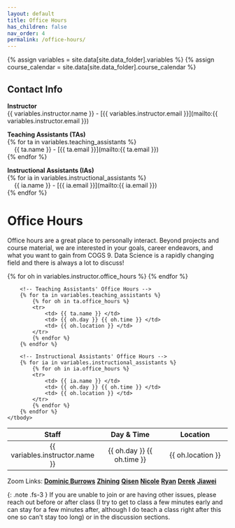 ```yaml
---
layout: default
title: Office Hours
has_children: false
nav_order: 4
permalink: /office-hours/
---
```


{% assign variables = site.data[site.data_folder].variables %}
{% assign course_calendar = site.data[site.data_folder].course_calendar %}

## Contact Info

**Instructor** <br/> {{ variables.instructor.name }} - [{{ variables.instructor.email }}](mailto:{{ variables.instructor.email }})

**Teaching Assistants (TAs)**  
{% for ta in variables.teaching_assistants %}  
&nbsp;&nbsp;&nbsp;&nbsp;{{ ta.name }} - [{{ ta.email }}](mailto:{{ ta.email }})  
{% endfor %}

**Instructional Assistants (IAs)**  
{% for ia in variables.instructional_assistants %}  
&nbsp;&nbsp;&nbsp;&nbsp;{{ ia.name }} - [{{ ia.email }}](mailto:{{ ia.email }})  
{% endfor %}

<!-- {: .fs-3 } -->

# Office Hours

Office hours are a great place to personally interact. Beyond projects and course material, we are interested in your goals, career endeavors, and what you want to gain from COGS 9. Data Science is a rapidly changing field and there is always a lot to discuss!

<table style="table-layout: fixed; text-align: center; width: 100%;">
    <thead>
        <tr class="header">
            <th style="width: 40%;"> Staff </th>
            <th style="width: 30%;"> Day & Time </th>
            <th style="width: 30%;"> Location </th>
        </tr>
    </thead>
    <tbody>
        <!-- Instructor's Office Hours -->
        {% for oh in variables.instructor.office_hours %}
        <tr>
            <td> {{ variables.instructor.name }} </td>
            <td> {{ oh.day }} {{ oh.time }} </td>
            <td> {{ oh.location }} </td>
        </tr>
        {% endfor %}

        <!-- Teaching Assistants' Office Hours -->
        {% for ta in variables.teaching_assistants %}
            {% for oh in ta.office_hours %}
            <tr>
                <td> {{ ta.name }} </td>
                <td> {{ oh.day }} {{ oh.time }} </td>
                <td> {{ oh.location }} </td>
            </tr>
            {% endfor %}
        {% endfor %}

        <!-- Instructional Assistants' Office Hours -->
        {% for ia in variables.instructional_assistants %}
            {% for oh in ia.office_hours %}
            <tr>
                <td> {{ ia.name }} </td>
                <td> {{ oh.day }} {{ oh.time }} </td>
                <td> {{ oh.location }} </td>
            </tr>
            {% endfor %}
        {% endfor %}
    </tbody>
</table>

Zoom Links:
**[Dominic Burrows](https://ucsd.zoom.us/j/8134812385)**
**[Zhining](https://ucsd.zoom.us/j/6406707430?pwd=MnE3ek16UFVRRDZOL3FLekpUaGI0QT09)**
**[Qisen](https://ucsd.zoom.us/j/9154753966)**
**[Nicole](https://ucsd.zoom.us/j/95232938841)**
**[Ryan](https://ucsd.zoom.us/j/99152339794)**
**[Derek](https://ucsd.zoom.us/j/8992245079?omn=93563584893)**
**[Jiawei](https://uchealth.zoom.us/j/84325316380)**






{: .note .fs-3 }
If you are unable to join or are having other issues, please reach out before or after class (I try to get to class a few minutes early and can stay for a few minutes after, although I do teach a class right after this one so can't stay too long) or in the discussion sections.
